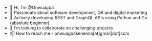 - 👋 Hi, I’m @Onwuagba
- 👀 Passionate about software development, QA and digital marketing
- 🌱 Actively developing REST and GraphQL APIs using Python and Go (absolute beginner)
- 💞️ I’m looking to collaborate on challenging projects
- 📫 How to reach me - onwuagbakenenna[at]gmail[dot]com 

<!---
Onwuagba/Onwuagba is a ✨ special ✨ repository because its `README.md` (this file) appears on your GitHub profile.
You can click the Preview link to take a look at your changes.
--->
